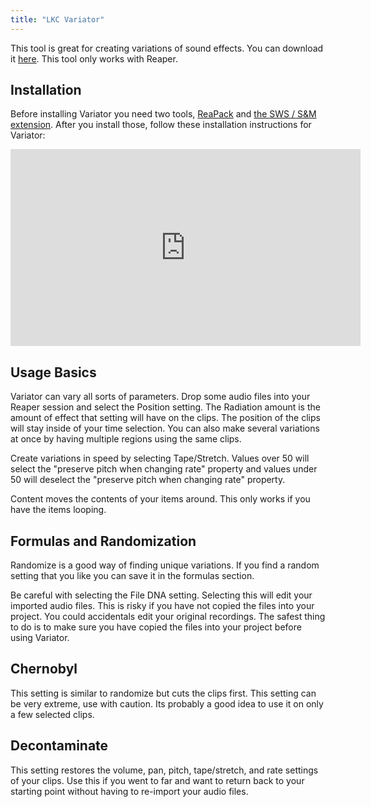 ```yaml
---
title: "LKC Variator"
---
```


This tool is great for creating variations of sound effects. You can download it [here](https://www.lkctools.com/variator). This tool only works with Reaper. 

## Installation 

Before installing Variator you need two tools, [ReaPack](https://reapack.com/) and [the SWS / S&M extension](https://www.sws-extension.org/). After you install those, follow these installation instructions for Variator: 

<iframe width="560" height="315" src="https://www.youtube.com/embed/3XNdz8-C6Wo" title="YouTube video player" frameborder="0" allow="accelerometer; autoplay; clipboard-write; encrypted-media; gyroscope; picture-in-picture" allowfullscreen></iframe>


## Usage Basics 

Variator can vary all sorts of parameters. Drop some audio files into your Reaper session and select the Position setting. The Radiation amount is the amount of effect that setting will have on the clips. The position of the clips will stay inside of your time selection. You can also make several variations at once by having multiple regions using the same clips. 

Create variations in speed by selecting Tape/Stretch. Values over 50 will select the "preserve pitch when changing rate" property and values under 50 will deselect the "preserve pitch when changing rate" property.

Content moves the contents of your items around. This only works if you have the items looping. 

## Formulas and Randomization 

Randomize is a good way of finding unique variations. If you find a random setting that you like you can save it in the formulas section. 

Be careful with selecting the File DNA setting. Selecting this will edit your imported audio files. This is risky if you have not copied the files into your project. You could accidentals edit your original recordings. The safest thing to do is to make sure you have copied the files into your project before using Variator.

## Chernobyl

This setting is similar to randomize but cuts the clips first. This setting can be very extreme, use with caution. Its probably a good idea to use it on only a few selected clips. 

## Decontaminate 

This setting restores the volume, pan, pitch, tape/stretch, and rate settings of your clips. Use this if you went to far and want to return back to your starting point without having to re-import your audio files.
